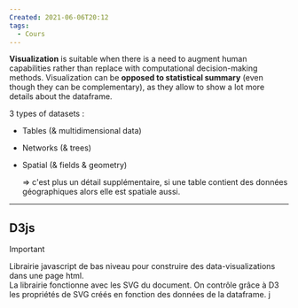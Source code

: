 ```yaml
---
Created: 2021-06-06T20:12
tags:
  - Cours
---
```

**Visualization** is suitable when there is a need to augment human capabilities rather than replace with computational decision-making methods.
Visualization can be **opposed to statistical summary** (even though they can be complementary), as they allow to show a lot more details about the dataframe.
  
3 types of datasets :
- Tables (& multidimensional data)
- Networks (& trees)
- Spatial (& fields & geometry)
    
    ⇒ c'est plus un détail supplémentaire, si une table contient des données géographiques alors elle est spatiale aussi.
    
---
## D3js

> [!important]  
> Librairie javascript de bas niveau pour construire des data-visualizations dans une page html.  
La librairie fonctionne avec les SVG du document. On contrôle grâce à D3 les propriétés de SVG créés en fonction des données de la dataframe.
j